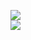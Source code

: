 [![](https://img.shields.io/badge/Made%20With-Github%20Spray-lightgrey.svg?style=for-the-badge&logo=github)](https://github.com/Annihil/github-spray#14487)  
[![](https://i.imgur.com/2DrTn0Z.gif)](https://github.com/Annihil/github-spray)